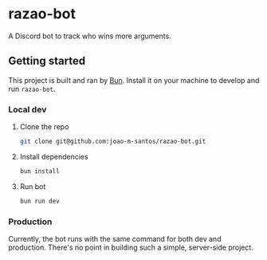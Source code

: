 # razao-bot

A Discord bot to track who wins more arguments.

## Getting started

This project is built and ran by [Bun](https://bun.sh). Install it on your machine to develop and run `razao-bot`.

### Local dev

1. Clone the repo

   ```bash
   git clone git@github.com:joao-m-santos/razao-bot.git
   ```

2. Install dependencies

   ```bash
   bun install
   ```

3. Run bot
   ```bash
   bun run dev
   ```

### Production

Currently, the bot runs with the same command for both dev and production. There's no point in building such a simple, server-side project.
